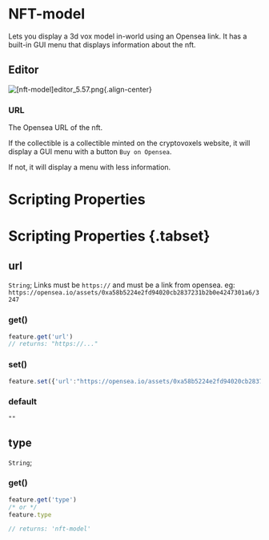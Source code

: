 # NFT-model

Lets you display a 3d vox model in-world using an Opensea link. It has a built-in GUI menu that displays information about the nft.


## Editor

![[nft-model]editor_5.57.png](/features/[nft-model]editor_5.57.png){.align-center}

### URL

The Opensea URL of the nft.

If the collectible is a collectible minted on the cryptovoxels website, it will display a GUI menu with a button `Buy on Opensea`.

If not, it will display a menu with less information.

# Scripting Properties
# Scripting Properties {.tabset}
## url
`String`; Links must be `https://` and must be a link from opensea.
eg: `https://opensea.io/assets/0xa58b5224e2fd94020cb2837231b2b0e4247301a6/3247`

### get()

```js
feature.get('url')
// returns: "https://..."
```

### set()

```js
feature.set({'url':"https://opensea.io/assets/0xa58b5224e2fd94020cb2837231b2b0e4247301a6/3247"})
```

### default

`""`

## type
`String`;

### get()

```js
feature.get('type')
/* or */
feature.type

// returns: 'nft-model'
```